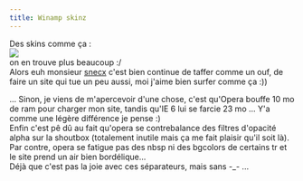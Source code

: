 ```yaml
---
title: Winamp skinz
---
```


Des skins comme ça :  
![](./pics/winamp_skin.jpg)  
on en trouve plus beaucoup :/  
Alors euh monsieur [snecx](http://excadark.dfected.net/) c'est bien continue
de taffer comme un ouf, de faire un site qui tue un peu aussi, moi j'aime bien
surfer comme ça :))

... Sinon, je viens de m'apercevoir d'une chose, c'est qu'Opera bouffe 10 mo
de ram pour charger mon site, tandis qu'IE 6 lui se farcie 23 mo ... Y'a comme
une légère différence je pense :)  
Enfin c'est pê dû au fait qu'opera se contrebalance des filtres d'opacité
alpha sur la shoutbox (totalement inutile mais ça me fait plaisir qu'il soit
là).  
Par contre, opera se fatigue pas des nbsp ni des bgcolors de certains tr et le
site prend un air bien bordélique...  
Déjà que c'est pas la joie avec ces séparateurs, mais sans -_- ...

